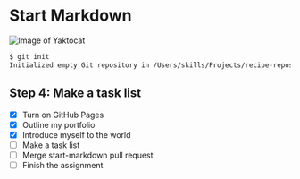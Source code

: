 # Start Markdown

![Image of Yaktocat](https://octodex.github.com/images/yaktocat.png)

```sh
$ git init
Initialized empty Git repository in /Users/skills/Projects/recipe-repository/.git/
```
## Step 4: Make a task list
- [x] Turn on GitHub Pages
- [x] Outline my portfolio
- [x] Introduce myself to the world
- [ ] Make a task list
- [ ] Merge start-markdown pull request
- [ ] Finish the assignment
